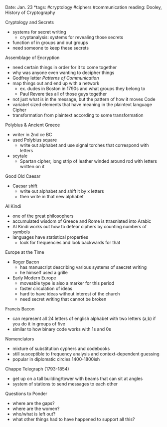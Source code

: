 Date: Jan. 23
*tags: #cryptology #ciphers #communication 
reading: Dooley, History of Cryptography 

Cryptology and Secrets 
- systems for secret writing 
	- cryptanalysis: systems for revealing those secrets 
- function of in groups and out groups 
- need someone to keep these secrets

Assemblage of Encryption 
- need certain things in order for it to come together 
- why was anyone even wanting to decipher things 
- Godfrey letter
*Patterns of Communication*
- map things out and end up with a network 
	- ex. dudes in Boston in 1790s and what groups they belong to
	- Paul Revere ties all of those guys together 
- not just what is in the message, but the pattern of how it moves
Code 
- variabel sized elements that have meaning in the plaintext language
Cipher 
- transformation from plaintext according to some transformation 

Polybius & Ancient Greece 
- writer in 2nd ce BC
- used Polybius square 
	- write out alphabet and use signal torches that correspond with letters 
- scytale 
	- Spartan cipher, long strip of leather winded around rod with letters written on it

Good Old Caesar
- Caesar shift 
	- write out alphabet and shift it by x letters 
	- then write in that new alphabet 

AI Kindi 
- one of the great philosophers 
- accumulated wisdom of Greece and Rome is ttrasnlated into Arabic 
- AI Kindi works out how to defear ciphers by counting numbers of symbols 
- languages have statistical properties 
	- look for frequencies and look backwards for that 

Europe at the Time 
- Roger Bacon 
	- has manuscript describing various systems of saecret writing 
	- he himself used a grille 
- Early Modern Europe
	- moveable type is also a marker for this period 
	- faster circulation of ideas 
	- hard to have ideas without interest of the church 
	- need secret writing that cannot be broken 

Francis Bacon 
- can represent all 24 letters of english alphabet with two letters (a,b) if you do it in groups of five 
- similar to how binary code works with 1s and 0s

Nomenclators 
- mixture of substitution cyphers and codebooks 
- still susceptible to frequency analysis and context-dependent guessing 
- popular in diplomatic circles 1400-1800ish 

Chappe Telegraph (1793-1854)
- get up on a tall building/tower with beams that can sit at angles 
- system of stations to send messages to each other 

Questions to Ponder 
- where are the gaps?
- where are the women?
- who/what is left out?
- what other things had to have happened to support all this? 


